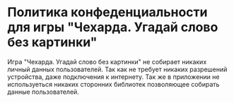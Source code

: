 # Политика конфеденциальности для игры "Чехарда. Угадай слово без картинки"

Игра "Чехарда. Угадай слово без картинки" не собирает никаких личный данных пользователей. 
Так как не требует никаких разрешений устройства, даже подключения к интернету. 
Так же в приложении не используеться никаких сторонних библиотек позволяющее собирать данные пользователей.
